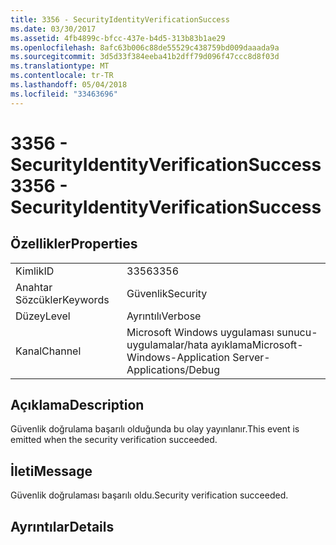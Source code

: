 ```yaml
---
title: 3356 - SecurityIdentityVerificationSuccess
ms.date: 03/30/2017
ms.assetid: 4fb4899c-bfcc-437e-b4d5-313b83b1ae29
ms.openlocfilehash: 8afc63b006c88de55529c438759bd009daaada9a
ms.sourcegitcommit: 3d5d33f384eeba41b2dff79d096f47ccc8d8f03d
ms.translationtype: MT
ms.contentlocale: tr-TR
ms.lasthandoff: 05/04/2018
ms.locfileid: "33463696"
---
```

# <a name="3356---securityidentityverificationsuccess"></a><span data-ttu-id="b296b-102">3356 - SecurityIdentityVerificationSuccess</span><span class="sxs-lookup"><span data-stu-id="b296b-102">3356 - SecurityIdentityVerificationSuccess</span></span>
## <a name="properties"></a><span data-ttu-id="b296b-103">Özellikler</span><span class="sxs-lookup"><span data-stu-id="b296b-103">Properties</span></span>  
  
|||  
|-|-|  
|<span data-ttu-id="b296b-104">Kimlik</span><span class="sxs-lookup"><span data-stu-id="b296b-104">ID</span></span>|<span data-ttu-id="b296b-105">3356</span><span class="sxs-lookup"><span data-stu-id="b296b-105">3356</span></span>|  
|<span data-ttu-id="b296b-106">Anahtar Sözcükler</span><span class="sxs-lookup"><span data-stu-id="b296b-106">Keywords</span></span>|<span data-ttu-id="b296b-107">Güvenlik</span><span class="sxs-lookup"><span data-stu-id="b296b-107">Security</span></span>|  
|<span data-ttu-id="b296b-108">Düzey</span><span class="sxs-lookup"><span data-stu-id="b296b-108">Level</span></span>|<span data-ttu-id="b296b-109">Ayrıntılı</span><span class="sxs-lookup"><span data-stu-id="b296b-109">Verbose</span></span>|  
|<span data-ttu-id="b296b-110">Kanal</span><span class="sxs-lookup"><span data-stu-id="b296b-110">Channel</span></span>|<span data-ttu-id="b296b-111">Microsoft Windows uygulaması sunucu-uygulamalar/hata ayıklama</span><span class="sxs-lookup"><span data-stu-id="b296b-111">Microsoft-Windows-Application Server-Applications/Debug</span></span>|  
  
## <a name="description"></a><span data-ttu-id="b296b-112">Açıklama</span><span class="sxs-lookup"><span data-stu-id="b296b-112">Description</span></span>  
 <span data-ttu-id="b296b-113">Güvenlik doğrulama başarılı olduğunda bu olay yayınlanır.</span><span class="sxs-lookup"><span data-stu-id="b296b-113">This event is emitted when the security verification succeeded.</span></span>  
  
## <a name="message"></a><span data-ttu-id="b296b-114">İleti</span><span class="sxs-lookup"><span data-stu-id="b296b-114">Message</span></span>  
 <span data-ttu-id="b296b-115">Güvenlik doğrulaması başarılı oldu.</span><span class="sxs-lookup"><span data-stu-id="b296b-115">Security verification succeeded.</span></span>  
  
## <a name="details"></a><span data-ttu-id="b296b-116">Ayrıntılar</span><span class="sxs-lookup"><span data-stu-id="b296b-116">Details</span></span>
